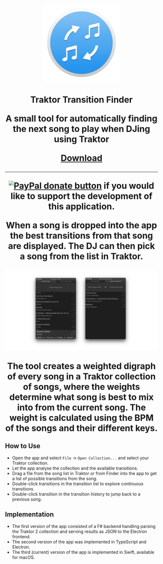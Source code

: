 
<p align="center"><img src="docs/icon.png" width="256" height="256"></img></p>
<h1 align="center">Traktor Transition Finder</p>
<p align="center">A small tool for automatically finding the next song to play when DJing using Traktor</p>
<p align="center"><a href="https://github.com/andersfischernielsen/Traktor-Transition-Finder/releases/latest">Download</a></p>

***

<span class="badge-paypal"><a href="https://www.paypal.com/cgi-bin/webscr?cmd=_s-xclick&amp;hosted_button_id=ME8E22EZTC5G4" title="Donate to this project using Paypal"><img src="https://img.shields.io/badge/paypal-donate-yellow.svg" alt="PayPal donate button" /></a> if you would like to support the development of this application. </span>

When a song is dropped into the app the best transitions from that song are displayed. The DJ can then pick a song from the list in Traktor.

![Screenshot](readme/readme.png) 

The tool creates a weighted digraph of every song in a Traktor collection of songs, where the weights determine what song is best to mix into from the current song. The weight is calculated using the BPM of the songs and their different keys. 

## How to Use
- Open the app and select `File` -> `Open Collection...` and select your Traktor collection. 
- Let the app analyse the collection and the available transitions.
- Drag a file from the song list in Traktor or from Finder into the app to get a list of possible transitions from the song.
- Double-click transitions in the transition list to explore continuous transitions.
- Double-click transition in the transition history to jump back to a previous song.


## Implementation
* The first version of the app consisted of a F# backend handling parsing the Traktor 2 collection and serving results as JSON to the Electron frontend. 
* The second version of the app was implemented in TypeScript and Electron. 
* The third (current) version of the app is implemented in Swift, available for macOS. 
